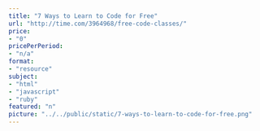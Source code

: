 ```yaml
---
title: "7 Ways to Learn to Code for Free"
url: "http://time.com/3964968/free-code-classes/"
price: 
- "0"
pricePerPeriod: 
- "n/a"
format: 
- "resource"
subject: 
- "html"
- "javascript"
- "ruby"
featured: "n"
picture: "../../public/static/7-ways-to-learn-to-code-for-free.png"
---
```

